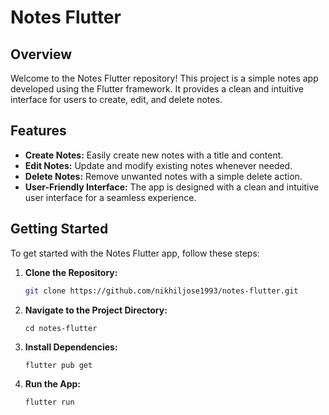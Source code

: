 # Notes Flutter

## Overview

Welcome to the Notes Flutter repository! This project is a simple notes app developed using the Flutter framework. It provides a clean and intuitive interface for users to create, edit, and delete notes.

## Features

- **Create Notes:** Easily create new notes with a title and content.
- **Edit Notes:** Update and modify existing notes whenever needed.
- **Delete Notes:** Remove unwanted notes with a simple delete action.
- **User-Friendly Interface:** The app is designed with a clean and intuitive user interface for a seamless experience.

## Getting Started

To get started with the Notes Flutter app, follow these steps:

1. **Clone the Repository:**

   ```bash
   git clone https://github.com/nikhiljose1993/notes-flutter.git
   ```

2. **Navigate to the Project Directory:**

   ```
   cd notes-flutter
   ```

3. **Install Dependencies:**

   ```
   flutter pub get
   ```

4. **Run the App:**
   ```
   flutter run
   ```

